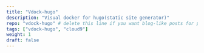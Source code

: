 ```yaml
---
title: "Vdock-hugo"
description: "Visual docker for hugo(static site generator)"
repo: "vdock-hugo" # delete this line if you want blog-like posts for projects
tags: ["vdock-hugo", "cloud9"]
weight: 1
draft: false
---
```


